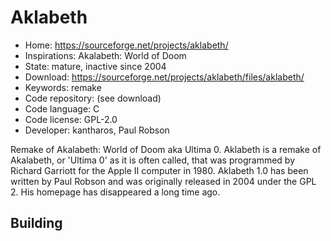 # Aklabeth

- Home: https://sourceforge.net/projects/aklabeth/
- Inspirations: Akalabeth: World of Doom
- State: mature, inactive since 2004
- Download: https://sourceforge.net/projects/aklabeth/files/aklabeth/
- Keywords: remake
- Code repository: (see download)
- Code language: C
- Code license: GPL-2.0
- Developer: kantharos, Paul Robson

Remake of Akalabeth: World of Doom aka Ultima 0.
Aklabeth is a remake of Akalabeth, or 'Ultima 0' as it is often called, that was programmed by Richard Garriott for the Apple II computer in 1980.
Aklabeth 1.0 has been written by Paul Robson and was originally released in 2004 under the GPL 2. His homepage has disappeared a long time ago.

## Building
